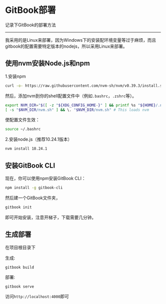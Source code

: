 # GitBook部署

记录下GitBook的部署方法

---

我采用的是Linux来部署，因为Windows下的安装配环境变量等过于麻烦，而且gitbook的配置需要特定版本的nodejs，所以采用Linux来部署。





## 使用nvm安装Node.js和npm

1.安装npm

```bash
curl -o- https://raw.githubusercontent.com/nvm-sh/nvm/v0.39.3/install.sh | bash
```

然后，添加nvm到你的shell配置文件中（例如`.bashrc`，`.zshrc`等）。

```bash
export NVM_DIR="$([ -z "${XDG_CONFIG_HOME-}" ] && printf %s "${HOME}/.nvm" || printf %s "${XDG_CONFIG_HOME}/nvm")"
[ -s "$NVM_DIR/nvm.sh" ] && \. "$NVM_DIR/nvm.sh" # This loads nvm
```

使配置文件生效：

```bash
source ~/.bashrc
```

2.安装node.js（推荐10.24.1版本）

```bash
nvm install 10.24.1
```

## 安装GitBook CLI

现在，你可以使用npm安装GitBook CLI：

```bash
npm install -g gitbook-cli
```

然后建一个GitBook文件夹，

```bash
gitbook init
```

即可开始安装，注意开梯子，下载需要几分钟。



## 生成部署

在项目根目录下

生成:

```bash
gitbook build
```

部署:

```
gitbook serve
```



访问`http://localhost:4000`即可